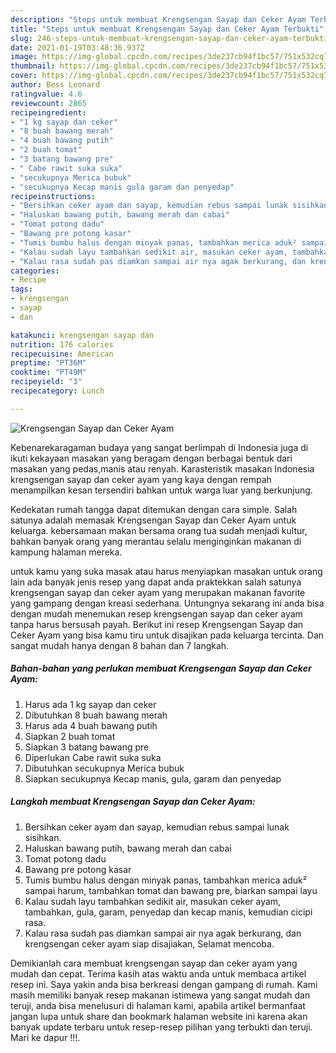 ```yaml
---
description: "Steps untuk membuat Krengsengan Sayap dan Ceker Ayam Terbukti"
title: "Steps untuk membuat Krengsengan Sayap dan Ceker Ayam Terbukti"
slug: 246-steps-untuk-membuat-krengsengan-sayap-dan-ceker-ayam-terbukti
date: 2021-01-19T03:48:36.937Z
image: https://img-global.cpcdn.com/recipes/3de237cb94f1bc57/751x532cq70/krengsengan-sayap-dan-ceker-ayam-foto-resep-utama.jpg
thumbnail: https://img-global.cpcdn.com/recipes/3de237cb94f1bc57/751x532cq70/krengsengan-sayap-dan-ceker-ayam-foto-resep-utama.jpg
cover: https://img-global.cpcdn.com/recipes/3de237cb94f1bc57/751x532cq70/krengsengan-sayap-dan-ceker-ayam-foto-resep-utama.jpg
author: Bess Leonard
ratingvalue: 4.6
reviewcount: 2865
recipeingredient:
- "1 kg sayap dan ceker"
- "8 buah bawang merah"
- "4 buah bawang putih"
- "2 buah tomat"
- "3 batang bawang pre"
- " Cabe rawit suka suka"
- "secukupnya Merica bubuk"
- "secukupnya Kecap manis gula garam dan penyedap"
recipeinstructions:
- "Bersihkan ceker ayam dan sayap, kemudian rebus sampai lunak sisihkan."
- "Haluskan bawang putih, bawang merah dan cabai"
- "Tomat potong dadu"
- "Bawang pre potong kasar"
- "Tumis bumbu halus dengan minyak panas, tambahkan merica aduk² sampai harum, tambahkan tomat dan bawang pre, biarkan sampai layu"
- "Kalau sudah layu tambahkan sedikit air, masukan ceker ayam, tambahkan, gula, garam, penyedap dan kecap manis, kemudian cicipi rasa."
- "Kalau rasa sudah pas diamkan sampai air nya agak berkurang, dan krengsengan ceker ayam siap disajiakan, Selamat mencoba."
categories:
- Recipe
tags:
- krengsengan
- sayap
- dan

katakunci: krengsengan sayap dan 
nutrition: 176 calories
recipecuisine: American
preptime: "PT36M"
cooktime: "PT49M"
recipeyield: "3"
recipecategory: Lunch

---
```



![Krengsengan Sayap dan Ceker Ayam](https://img-global.cpcdn.com/recipes/3de237cb94f1bc57/751x532cq70/krengsengan-sayap-dan-ceker-ayam-foto-resep-utama.jpg)

Kebenarekaragaman budaya yang sangat berlimpah di Indonesia juga di ikuti kekayaan masakan yang beragam dengan berbagai bentuk dari masakan yang pedas,manis atau renyah. Karasteristik masakan Indonesia krengsengan sayap dan ceker ayam yang kaya dengan rempah menampilkan kesan tersendiri bahkan untuk warga luar yang berkunjung.




Kedekatan rumah tangga dapat ditemukan dengan cara simple. Salah satunya adalah memasak Krengsengan Sayap dan Ceker Ayam untuk keluarga. kebersamaan makan bersama orang tua sudah menjadi kultur, bahkan banyak orang yang merantau selalu menginginkan makanan di kampung halaman mereka.

untuk kamu yang suka masak atau harus menyiapkan masakan untuk orang lain ada banyak jenis resep yang dapat anda praktekkan salah satunya krengsengan sayap dan ceker ayam yang merupakan makanan favorite yang gampang dengan kreasi sederhana. Untungnya sekarang ini anda bisa dengan mudah menemukan resep krengsengan sayap dan ceker ayam tanpa harus bersusah payah.
Berikut ini resep Krengsengan Sayap dan Ceker Ayam yang bisa kamu tiru untuk disajikan pada keluarga tercinta. Dan sangat mudah hanya dengan 8 bahan dan 7 langkah.


<!--inarticleads1-->

##### Bahan-bahan yang perlukan membuat Krengsengan Sayap dan Ceker Ayam:

1. Harus ada 1 kg sayap dan ceker
1. Dibutuhkan 8 buah bawang merah
1. Harus ada 4 buah bawang putih
1. Siapkan 2 buah tomat
1. Siapkan 3 batang bawang pre
1. Diperlukan  Cabe rawit suka suka
1. Dibutuhkan secukupnya Merica bubuk
1. Siapkan secukupnya Kecap manis, gula, garam dan penyedap




<!--inarticleads2-->

##### Langkah membuat  Krengsengan Sayap dan Ceker Ayam:

1. Bersihkan ceker ayam dan sayap, kemudian rebus sampai lunak sisihkan.
1. Haluskan bawang putih, bawang merah dan cabai
1. Tomat potong dadu
1. Bawang pre potong kasar
1. Tumis bumbu halus dengan minyak panas, tambahkan merica aduk² sampai harum, tambahkan tomat dan bawang pre, biarkan sampai layu
1. Kalau sudah layu tambahkan sedikit air, masukan ceker ayam, tambahkan, gula, garam, penyedap dan kecap manis, kemudian cicipi rasa.
1. Kalau rasa sudah pas diamkan sampai air nya agak berkurang, dan krengsengan ceker ayam siap disajiakan, Selamat mencoba.




Demikianlah cara membuat krengsengan sayap dan ceker ayam yang mudah dan cepat. Terima kasih atas waktu anda untuk membaca artikel resep ini. Saya yakin anda bisa berkreasi dengan gampang di rumah. Kami masih memiliki banyak resep makanan istimewa yang sangat mudah dan teruji, anda bisa menelusuri di halaman kami, apabila artikel bermanfaat jangan lupa untuk share dan bookmark halaman website ini karena akan banyak update terbaru untuk resep-resep pilihan yang terbukti dan teruji. Mari ke dapur !!!. 
